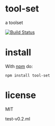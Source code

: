 # tool-set


a toolset

[![Build Status](https://travis-ci.org/ybbjegj/toolset.svg?branch=master)](https://travis-ci.org/ybbjegj/toolset)

# install 

With [npm](https://npmjs.org) do:

```
npm install tool-set
```
# license

MIT

test-v0.2.ml

